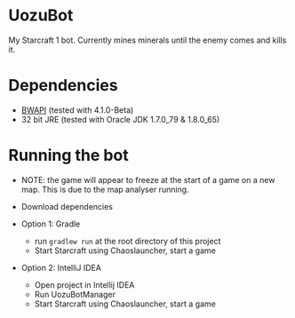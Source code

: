 # UozuBot
My Starcraft 1 bot. Currently mines minerals until the
enemy comes and kills it.

# Dependencies
- [BWAPI](http://bwapi.github.io/) (tested with 4.1.0-Beta)
- 32 bit JRE (tested with Oracle JDK 1.7.0_79 & 1.8.0_65)

# Running the bot
- NOTE: the game will appear to freeze at the start of a game
  on a new map. This is due to the map analyser running.

- Download dependencies
- Option 1: Gradle
  - run `gradlew run` at the root directory of this project
  - Start Starcraft using Chaoslauncher, start a game
- Option 2: IntelliJ IDEA
  - Open project in Intellij IDEA
  - Run UozuBotManager
  - Start Starcraft using Chaoslauncher, start a game